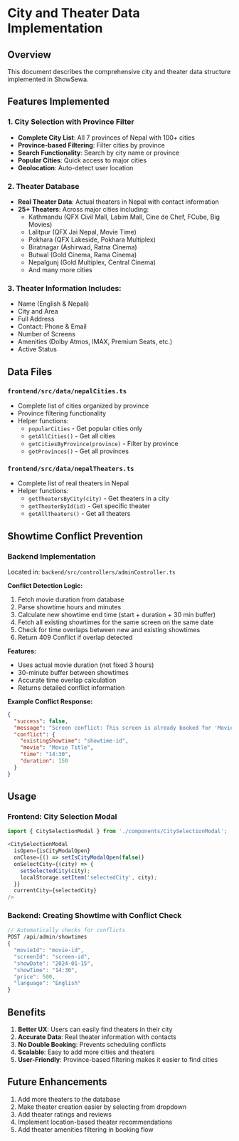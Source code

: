 # City and Theater Data Implementation

## Overview
This document describes the comprehensive city and theater data structure implemented in ShowSewa.

## Features Implemented

### 1. City Selection with Province Filter
- **Complete City List**: All 7 provinces of Nepal with 100+ cities
- **Province-based Filtering**: Filter cities by province
- **Search Functionality**: Search by city name or province
- **Popular Cities**: Quick access to major cities
- **Geolocation**: Auto-detect user location

### 2. Theater Database
- **Real Theater Data**: Actual theaters in Nepal with contact information
- **25+ Theaters**: Across major cities including:
  - Kathmandu (QFX Civil Mall, Labim Mall, Cine de Chef, FCube, Big Movies)
  - Lalitpur (QFX Jai Nepal, Movie Time)
  - Pokhara (QFX Lakeside, Pokhara Multiplex)
  - Biratnagar (Ashirwad, Ratna Cinema)
  - Butwal (Gold Cinema, Rama Cinema)
  - Nepalgunj (Gold Multiplex, Central Cinema)
  - And many more cities

### 3. Theater Information Includes:
- Name (English & Nepali)
- City and Area
- Full Address
- Contact: Phone & Email
- Number of Screens
- Amenities (Dolby Atmos, IMAX, Premium Seats, etc.)
- Active Status

## Data Files

### `frontend/src/data/nepalCities.ts`
- Complete list of cities organized by province
- Province filtering functionality
- Helper functions:
  - `popularCities` - Get popular cities only
  - `getAllCities()` - Get all cities
  - `getCitiesByProvince(province)` - Filter by province
  - `getProvinces()` - Get all provinces

### `frontend/src/data/nepalTheaters.ts`
- Complete list of real theaters in Nepal
- Helper functions:
  - `getTheatersByCity(city)` - Get theaters in a city
  - `getTheaterById(id)` - Get specific theater
  - `getAllTheaters()` - Get all theaters

## Showtime Conflict Prevention

### Backend Implementation
Located in: `backend/src/controllers/adminController.ts`

**Conflict Detection Logic:**
1. Fetch movie duration from database
2. Parse showtime hours and minutes
3. Calculate new showtime end time (start + duration + 30 min buffer)
4. Fetch all existing showtimes for the same screen on the same date
5. Check for time overlaps between new and existing showtimes
6. Return 409 Conflict if overlap detected

**Features:**
- Uses actual movie duration (not fixed 3 hours)
- 30-minute buffer between showtimes
- Accurate time overlap calculation
- Returns detailed conflict information

**Example Conflict Response:**
```json
{
  "success": false,
  "message": "Screen conflict: This screen is already booked for 'Movie Title' at 14:30",
  "conflict": {
    "existingShowtime": "showtime-id",
    "movie": "Movie Title",
    "time": "14:30",
    "duration": 150
  }
}
```

## Usage

### Frontend: City Selection Modal
```typescript
import { CitySelectionModal } from './components/CitySelectionModal';

<CitySelectionModal
  isOpen={isCityModalOpen}
  onClose={() => setIsCityModalOpen(false)}
  onSelectCity={(city) => {
    setSelectedCity(city);
    localStorage.setItem('selectedCity', city);
  }}
  currentCity={selectedCity}
/>
```

### Backend: Creating Showtime with Conflict Check
```typescript
// Automatically checks for conflicts
POST /api/admin/showtimes
{
  "movieId": "movie-id",
  "screenId": "screen-id",
  "showDate": "2024-01-15",
  "showTime": "14:30",
  "price": 500,
  "language": "English"
}
```

## Benefits

1. **Better UX**: Users can easily find theaters in their city
2. **Accurate Data**: Real theater information with contacts
3. **No Double Booking**: Prevents scheduling conflicts
4. **Scalable**: Easy to add more cities and theaters
5. **User-Friendly**: Province-based filtering makes it easier to find cities

## Future Enhancements

1. Add more theaters to the database
2. Make theater creation easier by selecting from dropdown
3. Add theater ratings and reviews
4. Implement location-based theater recommendations
5. Add theater amenities filtering in booking flow
